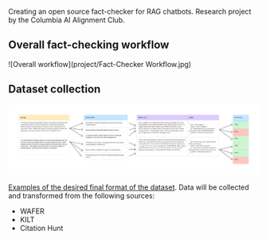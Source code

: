 Creating an open source fact-checker for RAG chatbots. Research project by the Columbia AI Alignment Club.

## Overall fact-checking workflow
![Overall workflow](project/Fact-Checker Workflow.jpg)

## Dataset collection
![Desired format of the dataset](project/Fact-Checker.jpg)

[Examples of the desired final format of the dataset](https://docs.google.com/spreadsheets/d/10Dg2ox2oGiAoHKWaFDzwj_JAPou9FBGvbhlXQOjt1xQ/edit?usp=sharing). Data will be collected and transformed from the following sources:
* WAFER
* KILT
* Citation Hunt
